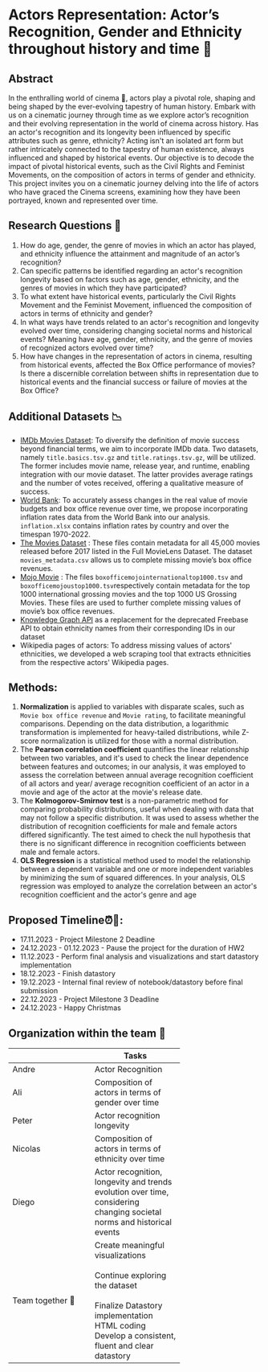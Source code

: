 # Actors Representation: Actor’s Recognition, Gender and Ethnicity throughout history and time 📆

## Abstract 
In the enthralling world of cinema 🎥, actors play a pivotal role, shaping and being shaped by the ever-evolving tapestry of human history. Embark with us on a cinematic journey through time as we explore actor’s recognition and their evolving representation in the world of cinema across history. Has an actor's recognition and its longevity been influenced by specific attributes such as genre, ethnicity?  Acting isn't an isolated art form but rather intricately connected to the tapestry of human existence, always influenced and shaped by historical events. Our objective is to decode the impact of pivotal historical events, such as the Civil Rights and Feminist Movements, on the composition of actors in terms of gender and ethnicity. This project invites you on a cinematic journey delving into the life of actors who have graced the Cinema screens, examining how they have been portrayed, known and represented over time.

## Research Questions 🔎
1. How do age, gender, the genre of movies in which an actor has played, and ethnicity influence the attainment and magnitude of an actor’s recognition?
2. Can specific patterns be identified regarding an actor's recognition longevity based on factors such as age, gender, ethnicity, and the genres of movies in which they have participated?
3. To what extent have historical events, particularly the Civil Rights Movement and the Feminist Movement, influenced the composition of actors in terms of ethnicity and gender?
4. In what ways have trends related to an actor's recognition and longevity evolved over time, considering changing societal norms and historical events? Meaning have age, gender, ethnicity, and the genre of movies of recognized actors evolved over time?
5. How have changes in the representation of actors in cinema, resulting from historical events, affected the Box Office performance of movies? Is there a discernible correlation between shifts in representation due to historical events and the financial success or failure of movies at the Box Office?

## Additional Datasets 📉
- [IMDb Movies Dataset](https://developer.imdb.com/non-commercial-datasets/): To diversify the definition of movie success beyond financial terms, we aim to incorporate IMDb data. Two datasets, namely `title.basics.tsv.gz` and `title.ratings.tsv.gz`, will be utilized. The former includes movie name, release year, and runtime, enabling integration with our movie dataset. The latter provides average ratings and the number of votes received, offering a qualitative measure of success.
- [World Bank](https://www.worldbank.org/en/research/brief/inflation-database): To accurately assess changes in the real value of movie budgets and box office revenue over time, we propose incorporating inflation rates data from the World Bank into our analysis. `inflation.xlsx` contains inflation rates by country and over the timespan 1970-2022.
- [The Movies Dataset](https://www.kaggle.com/datasets/rounakbanik/the-movies-dataset?resource=download&select=movies_metadata.csv) :  These files contain metadata for all 45,000 movies released before 2017 listed in the Full MovieLens Dataset. The dataset `movies_metadata.csv` allows us to complete missing movie’s box office revenues.
- [Mojo Movie](https://www.kaggle.com/datasets/kalilurrahman/top-box-office-revenue-data-english-movies/data?select=boxofficemojoustop1000.tsv) : The files `boxofficemojointernationaltop1000.tsv` and `boxofficemojoustop1000.tsv`respectively contain metadata for the top 1000 international grossing movies and the top 1000 US Grossing Movies. These files are used to further complete missing values of movie’s box office revenues.
- [Knowledge Graph API](https://developers.google.com/knowledge-graph?hl=fr) as a replacement for the deprecated Freebase API to obtain ethnicity names from their corresponding IDs in our dataset
- Wikipedia pages of actors: To address missing values of actors' ethnicities, we developed a web scraping tool that extracts ethnicities from the respective actors' Wikipedia pages.

## Methods: 
1. **Normalization** is applied to variables with disparate scales, such as `Movie box office revenue` and `Movie rating`, to facilitate meaningful comparisons. Depending on the data distribution, a logarithmic transformation is implemented for heavy-tailed distributions, while Z-score normalization is utilized for those with a normal distribution.
2. The **Pearson correlation coefficient** quantifies the linear relationship between two variables, and it's used to check the linear dependence between features and outcomes; in our analysis, it was employed to assess the correlation between annual average recognition coefficient of all actors and year/  average recognition coefficient of an actor in a movie and age of the actor at the movie's release date.
3. The **Kolmogorov-Smirnov test** is a non-parametric method for comparing probability distributions, useful when dealing with data that may not follow a specific distribution. It was used to assess whether the distribution of recognition coefficients for male and female actors differed significantly. The test aimed to check the null hypothesis that there is no significant difference in recognition coefficients between male and female actors.
4. **OLS Regression** is a statistical method used to model the relationship between a dependent variable and one or more independent variables by minimizing the sum of squared differences. In your analysis, OLS regression was employed to analyze the correlation between an actor's recognition coefficient and the actor's genre and age


## Proposed Timeline⏰📝:
- 17.11.2023 - Project Milestone 2 Deadline
- 24.12.2023 - 01.12.2023 - Pause the project for the duration of HW2
- 11.12.2023 - Perform final analysis and visualizations and start datastory implementation
- 18.12.2023 - Finish datastory
- 19.12.2023 - Internal final review of notebook/datastory before final submission
- 22.12.2023 - Project Milestone 3 Deadline
- 24.12.2023 - Happy Christmas

## Organization within the team 🤝

<table class="tg" style="undefined;table-layout: fixed; width: 342px">
<colgroup>
<col style="width: 164px">
<col style="width: 178px">
</colgroup>
<thead>
  <tr>
    <th class="tg-0lax"></th>
    <th class="tg-0lax">Tasks</th>
  </tr>
</thead>
<tbody>
  <tr>
    <td class="tg-0lax">Andre</td>
    <td class="tg-0lax">Actor Recognition </td>
  </tr>
  <tr>
    <td class="tg-0lax">Ali</td>
    <td class="tg-0lax">Composition of actors in terms of gender over time</td>
  </tr>
  <tr>
    <td class="tg-0lax">Peter</td>
    <td class="tg-0lax">Actor recognition longevity</td>
  </tr>
  <tr>
    <td class="tg-0lax">Nicolas</td>
    <td class="tg-0lax">Composition of actors in terms of ethnicity over time</td>
  </tr>
    <tr>
    <td class="tg-0lax">Diego</td>
    <td class="tg-0lax">Actor recognition, longevity and trends evolution over time, considering changing societal norms and historical events </td>
  </tr>
     <tr>
    <td class="tg-0lax">Team together 🤲</td>
    <td class="tg-0lax">Create meaningful visualizations<br><br>Continue exploring the dataset<br><br>Finalize Datastory implementation HTML coding<br>Develop a consistent, fluent and clear datastory</td>
  </tr>
</tbody>
</table>